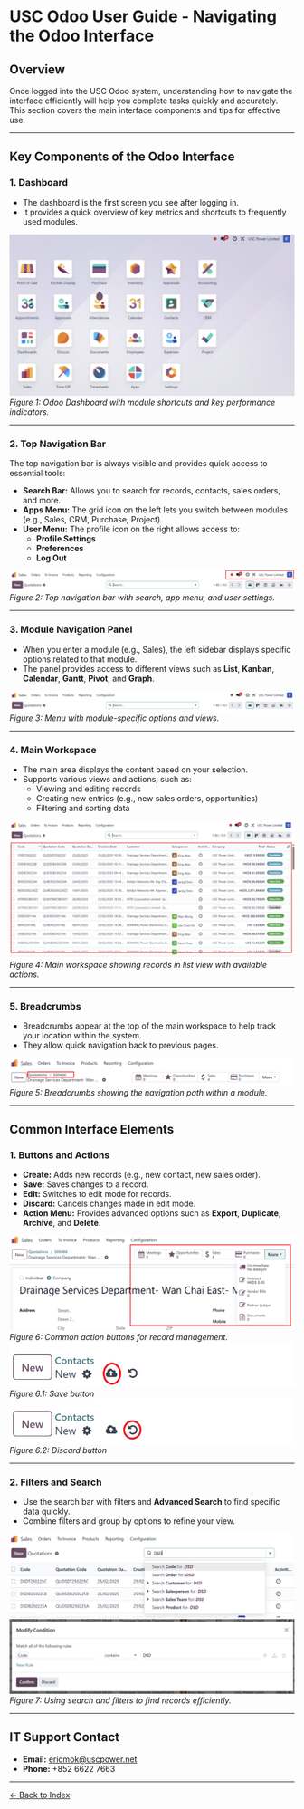 # USC Odoo User Guide - Navigating the Odoo Interface  

## Overview  
Once logged into the USC Odoo system, understanding how to navigate the interface efficiently will help you complete tasks quickly and accurately. This section covers the main interface components and tips for effective use.

---

## Key Components of the Odoo Interface  

### 1. **Dashboard**  
- The dashboard is the first screen you see after logging in.  
- It provides a quick overview of key metrics and shortcuts to frequently used modules.  

![Odoo Dashboard](./dashboard.png)  
*Figure 1: Odoo Dashboard with module shortcuts and key performance indicators.*  

---

### 2. **Top Navigation Bar**  

The top navigation bar is always visible and provides quick access to essential tools:  

- **Search Bar:** Allows you to search for records, contacts, sales orders, and more.  
- **Apps Menu:** The grid icon on the left lets you switch between modules (e.g., Sales, CRM, Purchase, Project).  
- **User Menu:** The profile icon on the right allows access to:  
  - **Profile Settings**  
  - **Preferences**  
  - **Log Out**  

![Odoo Top Navigation Bar](./top-navigatioin.png)  
*Figure 2: Top navigation bar with search, app menu, and user settings.*  

---

### 3. **Module Navigation Panel**  

- When you enter a module (e.g., Sales), the left sidebar displays specific options related to that module.  
- The panel provides access to different views such as **List**, **Kanban**, **Calendar**, **Gantt**, **Pivot**, and **Graph**.  
 
![Module Navigation Panel](./sale-navigation.png)  
*Figure 3: Menu with module-specific options and views.*  

---

### 4. **Main Workspace**  

- The main area displays the content based on your selection.  
- Supports various views and actions, such as:  
  - Viewing and editing records  
  - Creating new entries (e.g., new sales orders, opportunities)  
  - Filtering and sorting data  

![Main Workspace](./sale-workspace.png)  
*Figure 4: Main workspace showing records in list view with available actions.*  

---

### 5. **Breadcrumbs**  

- Breadcrumbs appear at the top of the main workspace to help track your location within the system.  
- They allow quick navigation back to previous pages.  
 
![Breadcrumbs](./breadcrumbs.png)  
*Figure 5: Breadcrumbs showing the navigation path within a module.*  

---

## Common Interface Elements  

### 1. **Buttons and Actions**  
- **Create:** Adds new records (e.g., new contact, new sales order).  
- **Save:** Saves changes to a record.  
- **Edit:** Switches to edit mode for records.  
- **Discard:** Cancels changes made in edit mode.  
- **Action Menu:** Provides advanced options such as **Export**, **Duplicate**, **Archive**, and **Delete**.  
 
![Action Buttons](./action_buttons.png)  
*Figure 6: Common action buttons for record management.*  
![menu save](./save_btn.png)
*Figure 6.1: Save button*
![menu discard](./discard_btn.png)
*Figure 6.2: Discard button*

---

### 2. **Filters and Search**  
- Use the search bar with filters and **Advanced Search** to find specific data quickly.  
- Combine filters and group by options to refine your view.  

![Search and Filters](./search_filters.png)  
![Search and Filters](./search_filters2.png)  
*Figure 7: Using search and filters to find records efficiently.*  

---

## IT Support Contact  

- **Email:** [ericmok@uscpower.net](mailto:ericmok@uscpower.net)  
- **Phone:** +852 6622 7663  

---

[<- Back to Index](../../../index.md)  
